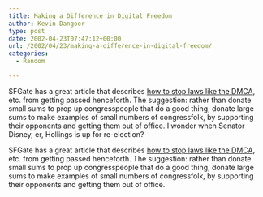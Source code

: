 ```yaml
---
title: Making a Difference in Digital Freedom
author: Kevin Dangoor
type: post
date: 2002-04-23T07:47:12+00:00
url: /2002/04/23/making-a-difference-in-digital-freedom/
categories:
  - Random

---
```

SFGate has a great article that describes [how to stop laws like the DMCA][1], etc. from getting passed henceforth. The suggestion: rather than donate small sums to prop up congresspeople that do a good thing, donate large sums to make examples of small numbers of congressfolk, by supporting their opponents and getting them out of office. I wonder when Senator Disney, er, Hollings is up for re-election?
  
<!--more-->


  
SFGate has a great article that describes [how to stop laws like the DMCA][1], etc. from getting passed henceforth. The suggestion: rather than donate small sums to prop up congresspeople that do a good thing, donate large sums to make examples of small numbers of congressfolk, by supporting their opponents and getting them out of office.

 [1]: http://www.sfgate.com/cgi-bin/article.cgi?file=/gate/archive/2002/04/22/geekp.DTL